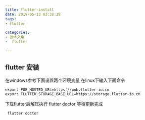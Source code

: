 ```yaml
---
title: flutter-install
date: 2019-05-13 03:38:28
tags:
- flutter

categories:
- 技术文章
-  flutter

---
```

## flutter 安装

在windows参考下面设置两个环境变量
在linux下输入下面命令
```
export PUB_HOSTED_URL=https://pub.flutter-io.cn
export FLUTTER_STORAGE_BASE_URL=https://storage.flutter-io.cn
```
下载flutter后解压执行 flutter doctor 等待更新完成
```commandline
 flutter doctor
```
